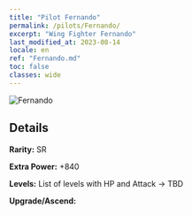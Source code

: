 ```yaml
---
title: "Pilot Fernando"
permalink: /pilots/Fernando/
excerpt: "Wing Fighter Fernando"
last_modified_at: 2023-08-14
locale: en
ref: "Fernando.md"
toc: false
classes: wide
---
```



 ![Fernando](/images/pilots/aviator_piece_5006.png)

## Details

 **Rarity:** SR 

 **Extra Power:** +840 

 **Levels:**  List of levels with HP and Attack -> TBD

 **Upgrade/Ascend:**  


